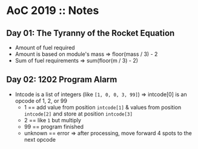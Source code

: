# AoC 2019 :: Notes

## Day 01: The Tyranny of the Rocket Equation

- Amount of fuel required
- Amount is based on module's mass
  => floor(mass / 3) - 2
- Sum of fuel requirements
  => sum(floor(m / 3) - 2)


## Day 02: 1202 Program Alarm

- Intcode is a list of integers (like `[1, 0, 0, 3, 99]`)
  => intcode[0] is an opcode of 1, 2, or 99
    + 1 == add value from position `intcode[1]` & values from position `intcode[2]` and store at position `intcode[3]`
    + 2 == like `1` but multiply
    + 99 == program finished
    + unknown == error
  => after processing, move forward 4 spots to the next opcode
